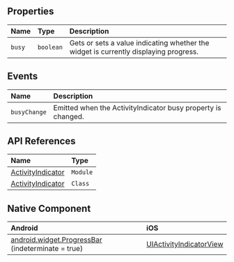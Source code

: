 


## Properties

| Name     | Type     | Description    |
|:---------|:---------|:---------------|
| `busy`   | `boolean` | Gets or sets a value indicating whether the widget is currently displaying progress. |

## Events

| Name        | Description    |
|:------------|:---------------|
| `busyChange`| Emitted when the ActivityIndicator busy property is changed.|

## API References

| Name               | Type     | 
|:-------------------|:---------|
| [ActivityIndicator](http://docs.nativescript.org/api-reference/modules/_ui_activity_indicator_)           | `Module` | 
| [ActivityIndicator](https://docs.nativescript.org/api-reference/classes/_ui_activity_indicator_.activityindicator) | `Class` |


## Native Component

| Android                | iOS      |
|:-----------------------|:---------|
| [android.widget.ProgressBar](http://developer.android.com/reference/android/widget/ProgressBar.html) (indeterminate = true) | [UIActivityIndicatorView](https://developer.apple.com/library/ios/documentation/UIKit/Reference/UIActivityIndicatorView_Class/) |

